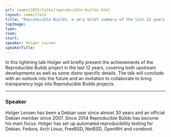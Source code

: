 ```yaml
---
url: summit2025/talks/reproducible-builds.html
layout: summittalk
title: "Reproducible Builds, a very brief summary of the last 12 years and a glimpse into the future"
topImage:
type:
room:
start:
speaker: Holger Levsen
speakerTitle:
---
```


<div class="font-google font-medium">

In this lightning talk Holger will briefly present the achievements of the
Reproducible Builds project in the last 12 years, covering both upstream
developments as well as some distro specific details. The talk will conclude
with an outlook into the future and an invitation to collaborate to bring
transparency logs into Reproducible Builds projects.

---

### Speaker

Holger Levsen has been a Debian user since almost 30 years and an official
Debian member since 2007. Since 2014 Reproducible Builds has become his main
focus. Holger has set up automated reproducibility testing for Debian, Fedora,
Arch Linux, FreeBSD, NetBSD, OpenWrt and coreboot.

</div>
